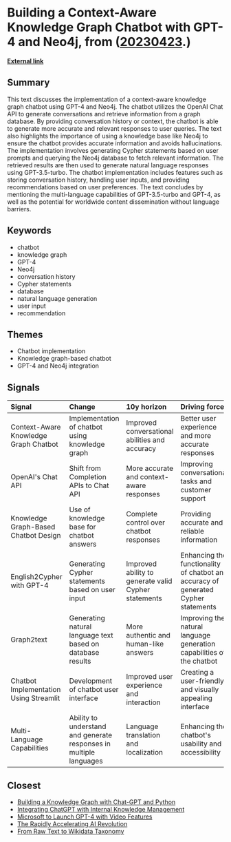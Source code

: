 # __Building a Context-Aware Knowledge Graph Chatbot with GPT-4 and Neo4j__, from ([20230423](https://kghosh.substack.com/p/20230423).)

__[External link](https://medium.com/neo4j/context-aware-knowledge-graph-chatbot-with-gpt-4-and-neo4j-d3a99e8ae21e)__



## Summary

This text discusses the implementation of a context-aware knowledge graph chatbot using GPT-4 and Neo4j. The chatbot utilizes the OpenAI Chat API to generate conversations and retrieve information from a graph database. By providing conversation history or context, the chatbot is able to generate more accurate and relevant responses to user queries. The text also highlights the importance of using a knowledge base like Neo4j to ensure the chatbot provides accurate information and avoids hallucinations. The implementation involves generating Cypher statements based on user prompts and querying the Neo4j database to fetch relevant information. The retrieved results are then used to generate natural language responses using GPT-3.5-turbo. The chatbot implementation includes features such as storing conversation history, handling user inputs, and providing recommendations based on user preferences. The text concludes by mentioning the multi-language capabilities of GPT-3.5-turbo and GPT-4, as well as the potential for worldwide content dissemination without language barriers.

## Keywords

* chatbot
* knowledge graph
* GPT-4
* Neo4j
* conversation history
* Cypher statements
* database
* natural language generation
* user input
* recommendation

## Themes

* Chatbot implementation
* Knowledge graph-based chatbot
* GPT-4 and Neo4j integration

## Signals

| Signal                                 | Change                                                             | 10y horizon                                          | Driving force                                                                      |
|:---------------------------------------|:-------------------------------------------------------------------|:-----------------------------------------------------|:-----------------------------------------------------------------------------------|
| Context-Aware Knowledge Graph Chatbot  | Implementation of chatbot using knowledge graph                    | Improved conversational abilities and accuracy       | Better user experience and more accurate responses                                 |
| OpenAI's Chat API                      | Shift from Completion APIs to Chat API                             | More accurate and context-aware responses            | Improving conversational tasks and customer support                                |
| Knowledge Graph-Based Chatbot Design   | Use of knowledge base for chatbot answers                          | Complete control over chatbot responses              | Providing accurate and reliable information                                        |
| English2Cypher with GPT-4              | Generating Cypher statements based on user input                   | Improved ability to generate valid Cypher statements | Enhancing the functionality of chatbot and accuracy of generated Cypher statements |
| Graph2text                             | Generating natural language text based on database results         | More authentic and human-like answers                | Improving the natural language generation capabilities of the chatbot              |
| Chatbot Implementation Using Streamlit | Development of chatbot user interface                              | Improved user experience and interaction             | Creating a user-friendly and visually appealing interface                          |
| Multi-Language Capabilities            | Ability to understand and generate responses in multiple languages | Language translation and localization                | Enhancing the chatbot's usability and accessibility                                |

## Closest

* [Building a Knowledge Graph with Chat-GPT and Python](7ff6239e13a43e856fa36887902c5ede)
* [Integrating ChatGPT with Internal Knowledge Management](977ac6628e9192d07524905819496121)
* [Microsoft to Launch GPT-4 with Video Features](8095d5362758bd66fc6f6c393edb3d8a)
* [The Rapidly Accelerating AI Revolution](1dea025d0138e53b9f644748f63a15bc)
* [From Raw Text to Wikidata Taxonomy](b4b3684ed3f7fe2919c76e36d4838cd9)